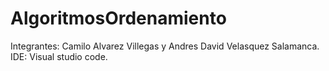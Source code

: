 # AlgoritmosOrdenamiento
Integrantes: Camilo Alvarez Villegas y Andres David Velasquez Salamanca.
IDE: Visual studio code.
